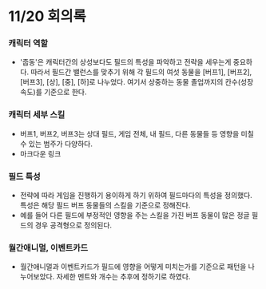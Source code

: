 # 11/20 회의록

### 캐릭터 역할

- '줍동'은 캐릭터간의 상성보다도 필드의 특성을 파악하고 전략을 세우는게 중요하다. 따라서 필드간 밸런스를 맞추기 위해 각 필드의 여섯 동물을 [버프1], [버프2], [버프3], [상], [중], [하]로 나누었다. 여기서 상중하는 동물 졸업까지의 칸수(성장 속도)를 기준으로 한다.

### 캐릭터 세부 스킬

- 버프1, 버프2, 버프3는 상대 필드, 게임 전체,  내 필드, 다른 동물들 등 영향을 미칠 수 있는 범주가 다양하다. 
- 마크다운 링크

### 필드 특성

- 전략에 따라 게임을 진행하기 용이하게 하기 위하여 필드마다의 특성을 정의했다. 특성은 해당 필드 버프 동물들의 스킬을 기준으로 정해진다. 
- 예를 들어 다른 필드에 부정적인 영향을 주는 스킬을 가진 버프 동물이 많은 정글 필드의 경우 공격형으로 정의된다.

### 월간애니멀, 이벤트카드

- 월간애니멀과 이벤트카드가 필드에 영향을 어떻게 미치는가를 기준으로 패턴을 나누어보았다. 자세한 멘트와 개수는 추후에 정하기로 하였다.